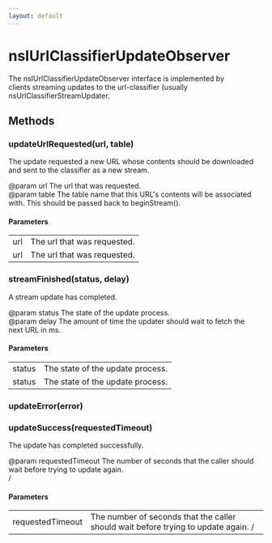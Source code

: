 ```yaml
---
layout: default
---
```


# nsIUrlClassifierUpdateObserver #
  
The nsIUrlClassifierUpdateObserver interface is implemented by  
clients streaming updates to the url-classifier (usually  
nsUrlClassifierStreamUpdater.  
  

## Methods ##

### updateUrlRequested(url, table) ###
  
The update requested a new URL whose contents should be downloaded  
and sent to the classifier as a new stream.  
  
@param url The url that was requested.  
@param table The table name that this URL's contents will be associated  
             with.  This should be passed back to beginStream().  
  

#### Parameters ####

<table>

<tr>
<td>url</td>
<td>The url that was requested.  
</td>
</tr>

<tr>
<td>url</td>
<td>The url that was requested.  
</td>
</tr>

</table>

### streamFinished(status, delay) ###
  
A stream update has completed.  
  
@param status The state of the update process.  
@param delay The amount of time the updater should wait to fetch the  
             next URL in ms.  
  

#### Parameters ####

<table>

<tr>
<td>status</td>
<td>The state of the update process.  
</td>
</tr>

<tr>
<td>status</td>
<td>The state of the update process.  
</td>
</tr>

</table>

### updateError(error) ###

### updateSuccess(requestedTimeout) ###
  
The update has completed successfully.  
  
@param requestedTimeout The number of seconds that the caller should  
                        wait before trying to update again.  
/  

#### Parameters ####

<table>

<tr>
<td>requestedTimeout</td>
<td>The number of seconds that the caller should  
                        wait before trying to update again.  
/  
</td>
</tr>

</table>
